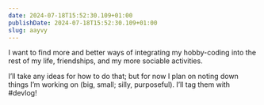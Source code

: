 ```yaml
---
date: 2024-07-18T15:52:30.109+01:00
publishDate: 2024-07-18T15:52:30.109+01:00
slug: aayvy
---
```


I want to find more and better ways of integrating my hobby-coding into the rest of my life, friendships, and my more sociable activities.

I’ll take any ideas for how to do that; but for now I plan on noting down things I’m working on (big, small; silly, purposeful). I’ll tag them with #devlog!
